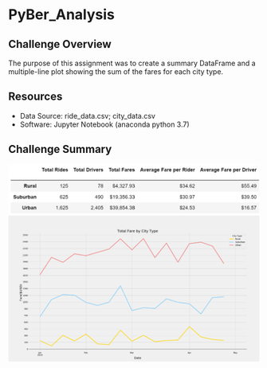 # PyBer_Analysis
## Challenge Overview
The purpose of this assignment was to create a summary DataFrame and a multiple-line plot showing the sum of the fares for each city type.
## Resources
- Data Source: ride_data.csv; city_data.csv
- Software: Jupyter Notebook (anaconda python 3.7)
## Challenge Summary



![summary_df](https://github.com/Daniel-Schroeder15/PyBer_Analysis/blob/master/analysis/summary_df.png)
![Total Fare by City Type](https://github.com/Daniel-Schroeder15/PyBer_Analysis/blob/master/analysis/Total%20Fare%20by%20City%20Type.png)
